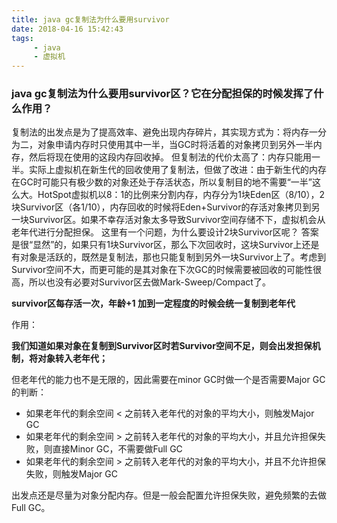 ```yaml
---
title: java gc复制法为什么要用survivor
date: 2018-04-16 15:42:43
tags: 
     - java
     - 虚拟机
---
```


### java gc复制法为什么要用survivor区？它在分配担保的时候发挥了什么作用？
<!-- more -->

复制法的出发点是为了提高效率、避免出现内存碎片，其实现方式为：将内存一分为二，对象申请内存时只使用其中一半，当GC时将活着的对象拷贝到另外一半内存，然后将现在使用的这段内存回收掉。 但复制法的代价太高了：内存只能用一半。实际上虚拟机在新生代的回收使用了复制法，但做了改进：由于新生代的内存在GC时可能只有极少数的对象还处于存活状态，所以复制目的地不需要“一半”这么大。HotSpot虚拟机以8：1的比例来分割内存，内存分为1块Eden区（8/10），2块Survivor区（各1/10），内存回收的时候将Eden+Survivor的存活对象拷贝到另一块Survivor区。如果不幸存活对象太多导致Survivor空间存储不下，虚拟机会从老年代进行分配担保。 这里有一个问题，为什么要设计2块Survivor区呢？ 答案是很“显然”的，如果只有1块Survivor区，那么下次回收时，这块Survivor上还是有对象是活跃的，既然是复制法，那也只能复制到另外一块Survivor上了。考虑到Survivor空间不大，而更可能的是其对象在下次GC的时候需要被回收的可能性很高，所以也没有必要对Survivor区去做Mark-Sweep/Compact了。



**survivor区每存活一次，年龄+1 加到一定程度的时候会统一复制到老年代**

作用：

**我们知道如果对象在复制到Survivor区时若Survivor空间不足，则会出发担保机制，将对象转入老年代；**

但老年代的能力也不是无限的，因此需要在minor GC时做一个是否需要Major GC 的判断：

- 如果老年代的剩余空间 < 之前转入老年代的对象的平均大小，则触发Major GC
- 如果老年代的剩余空间 > 之前转入老年代的对象的平均大小，并且允许担保失败，则直接Minor GC，不需要做Full GC
- 如果老年代的剩余空间 > 之前转入老年代的对象的平均大小，并且不允许担保失败，则触发Major GC

出发点还是尽量为对象分配内存。但是一般会配置允许担保失败，避免频繁的去做Full GC。